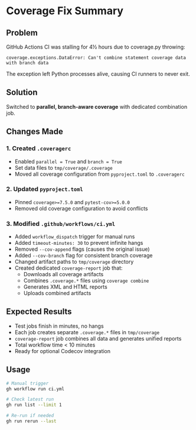 # Coverage Fix Summary

## Problem

GitHub Actions CI was stalling for 4½ hours due to coverage.py throwing:
```
coverage.exceptions.DataError: Can't combine statement coverage data with branch data
```

The exception left Python processes alive, causing CI runners to never exit.

## Solution

Switched to **parallel, branch-aware coverage** with dedicated combination job.

## Changes Made

### 1. Created `.coveragerc`
- Enabled `parallel = True` and `branch = True`
- Set data files to `tmp/coverage/.coverage`
- Moved all coverage configuration from `pyproject.toml` to `.coveragerc`

### 2. Updated `pyproject.toml`
- Pinned `coverage>=7.5.0` and `pytest-cov>=5.0.0`
- Removed old coverage configuration to avoid conflicts

### 3. Modified `.github/workflows/ci.yml`
- Added `workflow_dispatch` trigger for manual runs
- Added `timeout-minutes: 30` to prevent infinite hangs
- Removed `--cov-append` flags (causes the original issue)
- Added `--cov-branch` flag for consistent branch coverage
- Changed artifact paths to `tmp/coverage` directory
- Created dedicated `coverage-report` job that:
  - Downloads all coverage artifacts
  - Combines `.coverage.*` files using `coverage combine`
  - Generates XML and HTML reports
  - Uploads combined artifacts

## Expected Results

- Test jobs finish in minutes, no hangs
- Each job creates separate `.coverage.*` files in `tmp/coverage`
- `coverage-report` job combines all data and generates unified reports
- Total workflow time < 10 minutes
- Ready for optional Codecov integration

## Usage

```bash
# Manual trigger
gh workflow run ci.yml

# Check latest run
gh run list --limit 1

# Re-run if needed
gh run rerun --last
``` 